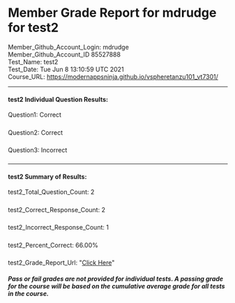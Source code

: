 # Member Grade Report for mdrudge for test2  
   
Member_Github_Account_Login: mdrudge  
Member_Github_Account_ID 85527888  
Test_Name: test2  
Test_Date: Tue Jun  8 13:10:59 UTC 2021  
Course_URL: https://modernappsninja.github.io/vspheretanzu101_vt7301/  
   
---  
#### test2 Individual Question Results:  
Question1: Correct  
#####  
Question2: Correct  
#####  
Question3: Incorrect  
#####  
---  
#### test2 Summary of Results:  
test2_Total_Question_Count: 2  
#####  
test2_Correct_Response_Count: 2  
#####  
test2_Incorrect_Response_Count: 1  
#####  
test2_Percent_Correct: 66.00%  
#####  
test2_Grade_Report_Url: "[Click Here](https://github.com/modernappsninjas/mdrudge/blob/main/static/userdata/courses/vspheretanzu101_vt7301/grade_report.pr1012.test2.md)"
##### Pass or fail grades are not provided for individual tests. A passing grade for the course will be based on the cumulative average grade for all tests in the course.  
